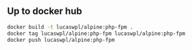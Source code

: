 ## Up to docker hub
```sh
docker build -t lucaswpl/alpine:php-fpm .
docker tag lucaswpl/alpine:php-fpm lucaswpl/alpine:php-fpm
docker push lucaswpl/alpine:php-fpm
```

